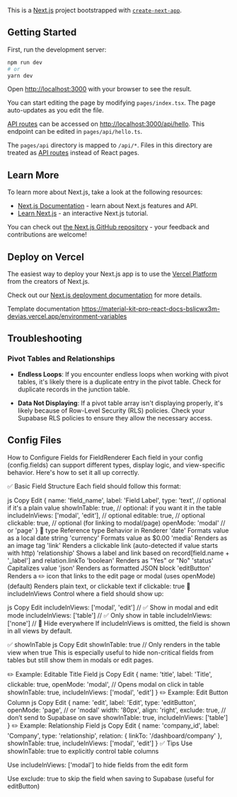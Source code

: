 This is a [Next.js](https://nextjs.org/) project bootstrapped with [`create-next-app`](https://github.com/vercel/next.js/tree/canary/packages/create-next-app).

## Getting Started

First, run the development server:

```bash
npm run dev
# or
yarn dev
```

Open [http://localhost:3000](http://localhost:3000) with your browser to see the result.

You can start editing the page by modifying `pages/index.tsx`. The page auto-updates as you edit the file.

[API routes](https://nextjs.org/docs/api-routes/introduction) can be accessed on [http://localhost:3000/api/hello](http://localhost:3000/api/hello). This endpoint can be edited in `pages/api/hello.ts`.

The `pages/api` directory is mapped to `/api/*`. Files in this directory are treated as [API routes](https://nextjs.org/docs/api-routes/introduction) instead of React pages.

## Learn More

To learn more about Next.js, take a look at the following resources:

- [Next.js Documentation](https://nextjs.org/docs) - learn about Next.js features and API.
- [Learn Next.js](https://nextjs.org/learn) - an interactive Next.js tutorial.

You can check out [the Next.js GitHub repository](https://github.com/vercel/next.js/) - your feedback and contributions are welcome!

## Deploy on Vercel

The easiest way to deploy your Next.js app is to use the [Vercel Platform](https://vercel.com/new?utm_medium=default-template&filter=next.js&utm_source=create-next-app&utm_campaign=create-next-app-readme) from the creators of Next.js.

Check out our [Next.js deployment documentation](https://nextjs.org/docs/deployment) for more details.

Template documentation https://material-kit-pro-react-docs-bslicwx3m-devias.vercel.app/environment-variables


## Troubleshooting

### Pivot Tables and Relationships

- **Endless Loops**: If you encounter endless loops when working with pivot tables, it's likely there is a duplicate entry in the pivot table. Check for duplicate records in the junction table.

- **Data Not Displaying**: If a pivot table array isn't displaying properly, it's likely because of Row-Level Security (RLS) policies. Check your Supabase RLS policies to ensure they allow the necessary access.


## Config Files
How to Configure Fields for FieldRenderer
Each field in your config (config.fields) can support different types, display logic, and view-specific behavior. Here's how to set it all up correctly.

✅ Basic Field Structure
Each field should follow this format:

js
Copy
Edit
{
  name: 'field_name',
  label: 'Field Label',
  type: 'text', // optional if it's a plain value
  showInTable: true, // optional: if you want it in the table
  includeInViews: ['modal', 'edit'], // optional
  editable: true, // optional
  clickable: true, // optional (for linking to modal/page)
  openMode: 'modal' // or 'page'
}
🧠 type Reference
type	Behavior in Renderer
'date'	Formats value as a local date string
'currency'	Formats value as $0.00
'media'	Renders as an image tag
'link'	Renders a clickable link (auto-detected if value starts with http)
'relationship'	Shows a label and link based on record[field.name + '_label'] and relation.linkTo
'boolean'	Renders as "Yes" or "No"
'status'	Capitalizes value
'json'	Renders as formatted JSON block
'editButton'	Renders a ✏️ icon that links to the edit page or modal (uses openMode)
(default)	Renders plain text, or clickable text if clickable: true
📌 includeInViews
Control where a field should show up:

js
Copy
Edit
includeInViews: ['modal', 'edit'] // ✅ Show in modal and edit mode
includeInViews: ['table'] // ✅ Only show in table
includeInViews: ['none'] // 🚫 Hide everywhere
If includeInViews is omitted, the field is shown in all views by default.

✅ showInTable
js
Copy
Edit
showInTable: true // Only renders in the table view when true
This is especially useful to hide non-critical fields from tables but still show them in modals or edit pages.

✏️ Example: Editable Title Field
js
Copy
Edit
{
  name: 'title',
  label: 'Title',
  clickable: true,
  openMode: 'modal', // Opens modal on click in table
  showInTable: true,
  includeInViews: ['modal', 'edit']
}
✏️ Example: Edit Button Column
js
Copy
Edit
{
  name: 'edit',
  label: 'Edit',
  type: 'editButton',
  openMode: 'page', // or 'modal'
  width: '80px',
  align: 'right',
  exclude: true, // don’t send to Supabase on save
  showInTable: true,
  includeInViews: ['table']
}
✏️ Example: Relationship Field
js
Copy
Edit
{
  name: 'company_id',
  label: 'Company',
  type: 'relationship',
  relation: {
    linkTo: '/dashboard/company'
  },
  showInTable: true,
  includeInViews: ['modal', 'edit']
}
✅ Tips
Use showInTable: true to explicitly control table columns

Use includeInViews: ['modal'] to hide fields from the edit form

Use exclude: true to skip the field when saving to Supabase (useful for editButton)